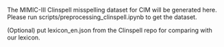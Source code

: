 The MIMIC-III Clinspell misspelling dataset for CIM will be generated here.
Please run scripts/preprocessing_clinspell.ipynb to get the dataset.

(Optional) put lexicon_en.json from the Clinspell repo for comparing with our lexicon.
